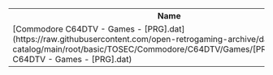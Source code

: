 <table>
<tr><th>Name</th><th>Size</th></tr>
<tr><td>[Commodore C64DTV - Games - [PRG].dat](https://raw.githubusercontent.com/open-retrogaming-archive/dat-catalog/main/root/basic/TOSEC/Commodore/C64DTV/Games/[PRG]/Commodore C64DTV - Games - [PRG].dat)</td><td>2304</td></tr>
</table>
